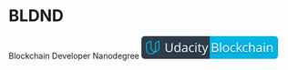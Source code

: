 # BLDND
Blockchain Developer Nanodegree [![Udacity - Blockchain Developer Nanodegree](blockchain.svg)](https://www.udacity.com/blockchain)
